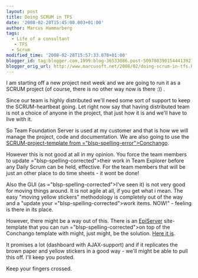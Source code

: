 ```yaml
---
layout: post
title: Doing SCRUM in TFS
date: '2008-02-28T15:45:00.003+01:00'
author: Marcus Hammarberg
tags:
  - Life of a consultant
   - TFS
  - Scrum
modified_time: '2008-02-28T15:57:33.878+01:00'
blogger_id: tag:blogger.com,1999:blog-36533086.post-5097803901544413921
blogger_orig_url: http://www.marcusoft.net/2008/02/doing-scrum-in-tfs.html
---
```


I am
starting off a new project next week and we are going to run it as a
SCRUM project (of course, there is no other way now is there :)) .

Since our team is highly distributed we'll need some sort of support to
keep the SCRUM-heartbeat going. Let right now say that having
distributed team is not a choice of anyone in the project, that just how
it is and we'll have to live with it.

So Team Foundation Server is used at my customer and that is how we will
manage the project, code and documentation. We are also going to use the
[SCRUM-project-template from <span>="blsp-spelling-error">Conchango</span>](http://www.scrumforteamsystem.com/en/default.aspx).

However this is not good at all in my opinion. You force the team
members to update <span>="blsp-spelling-corrected">their</span> work in Team Explorer
before any Daily Scrum can be held, effective. For the team members that
will be just an other place to do time sheets - it wont be done!

Also the GUI (as <span>="blsp-spelling-corrected">I've</span> seen it) is not very good
for moving things around. It is not agile at all, if you get what i
mean. The easy "moving yellow stickers" methodology is <span
id="SPELLING_ERROR_3" class="blsp-spelling-corrected">completely</span>
out of the way and a "update your <span>="blsp-spelling-corrected">work items</span>. NOW!" - feeling is
there in its place.

However, there might be a way out of this. There is an [<span
id="SPELLING_ERROR_5"
class="blsp-spelling-error">EpiServer</span>](http://www.episerver.com/en/)
site-template that you can run <span>="blsp-spelling-corrected">on top</span> of the <span
id="SPELLING_ERROR_7" class="blsp-spelling-error">Conchango</span>
template with might, just might, be the solution. [Here it
is](http://www.codeplex.com/scrumdashboard).

It promises a lot (dashboard with AJAX-support) and if it replicates the
<span id="SPELLING_ERROR_8" class="blsp-spelling-corrected">brown
paper</span> and yellow stickers in a good way - we'll might be able to
pull this off. I'll keep you posted.

Keep your fingers crossed.
